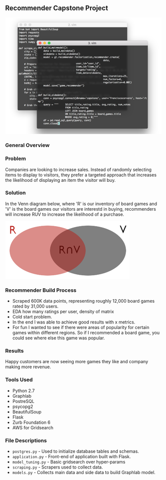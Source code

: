 ## Recommender Capstone Project

<p align="center">
  <img src="/img/hero.png">
</p>

### General Overview


### Problem
Companies are looking to increase sales. Instead of randomly selecting items to display to visitors, they prefer a targeted approach that increases the likelihood of displaying an item the visitor will buy.

### Solution
In the Venn diagram below, where 'R' is our inventory of board games and 'V' is the board games our visitors are interestd in buying, recommenders will increase RUV to increase the likelihood of a purchase. 

![Alt text](/img/venn.png?raw=true "Image Title")

### Recommender Build Process
* Scraped 600K data points, representing roughly 12,000 board games rated by 31,000 users.
* EDA how many ratings per user, density of matrix
* Cold start problem.
* In the end I was able to achieve good results with x metrics.
* For fun I wanted to see if there were areas of popularity for certain games within different regions. So if I recommended a board game, you could see where else this game was popular.

### Results
Happy customers are now seeing more games they like and company making more revenue.

### Tools Used
* Python 2.7
* Graphlab
* PostreSQL
* psycopg2
* BeautifulSoup
* Flask
* Zurb Foundation 6
* AWS for Gridsearch

### File Descriptions
* `postgres.py` - Used to initialize database tables and schemas.
* `application.py` - Front-end of application built with Flask.
* `model_tuning.py` - Basic gridsearch over hyper-params
* `scraping.py` - Scrapers used to collect data.
* `models.py` - Collects main data and side data to build Graphlab model.
